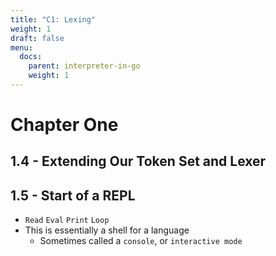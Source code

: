 ```yaml
---
title: "C1: Lexing"
weight: 1
draft: false
menu:
  docs:
    parent: interpreter-in-go
    weight: 1
---
```


# Chapter One

## 1.4 - Extending Our Token Set and Lexer

## 1.5 - Start of a REPL
- `Read` `Eval` `Print` `Loop`
- This is essentially a shell for a language
    - Sometimes called a `console`, or `interactive mode`